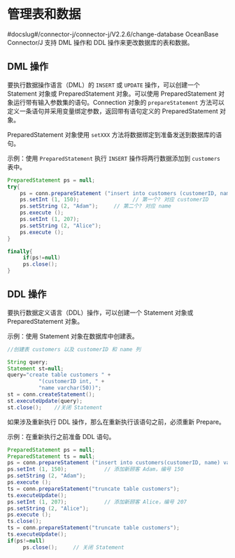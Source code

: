 管理表和数据 
===========================
#docslug#/connector-j/connector-j/V2.2.6/change-database
OceanBase Connector/J 支持 DML 操作和 DDL 操作来更改数据库的表和数据。

DML 操作 
------------------------

要执行数据操作语言（DML）的 `INSERT` 或 `UPDATE` 操作，可以创建一个 Statement 对象或 PreparedStatement 对象。可以使用 PreparedStatement 对象运行带有输入参数集的语句。Connection 对象的 `prepareStatement` 方法可以定义一条语句并采用变量绑定参数，返回带有语句定义的 PreparedStatement 对象。

PreparedStatement 对象使用 `setXXX` 方法将数据绑定到准备发送到数据库的语句。

示例：使用 `PreparedStatement` 执行 `INSERT` 操作将两行数据添加到 `customers` 表中。

```java
PreparedStatement ps = null;
try{
    ps = conn.prepareStatement ("insert into customers (customerID, name) values (?, ?)");
    ps.setInt (1, 150);                 // 第一个? 对应 customerID
    ps.setString (2, "Adam");     // 第二个? 对应 name
    ps.execute ();
    ps.setInt (1, 207);           
    ps.setString (2, "Alice");   
    ps.execute ();
}

finally{
     if(ps!=null)
     ps.close();
}
```



DDL 操作 
------------------------

要执行数据定义语言（DDL）操作，可以创建一个 Statement 对象或 PreparedStatement 对象。 

示例：使用 Statement 对象在数据库中创建表。

```java
//创建表 customers 以及 customerID 和 name 列

String query;
Statement st=null;
query="create table customers " +
          "(customerID int, " +
          "name varchar(50))";
st = conn.createStatement();
st.executeUpdate(query);
st.close();    //关闭 Statement
```



如果涉及重新执行 DDL 操作，那么在重新执行该语句之前，必须重新 Prepare。

示例：在重新执行之前准备 DDL 语句。

```java
PreparedStatement ps = null;
PreparedStatement ts = null;
ps = conn.prepareStatement ("insert into customers(customerID, name) values (?, ?)");   // 第一个? 对应 customerID，第二个? 对应 name 
ps.setInt (1, 150);            // 添加新顾客 Adam，编号 150 
ps.setString (2, "Adam");      
ps.execute ();    
ts = conn.prepareStatement("truncate table customers"); 
ts.executeUpdate();
ps.setInt (1, 207);            // 添加新顾客 Alice，编号 207
ps.setString (2, "Alice");      
ps.execute (); 
ts.close();
ts = conn.prepareStatement("truncate table customers"); 
ts.executeUpdate();
if(ps!=null)
     ps.close();     // 关闭 Statement
```



